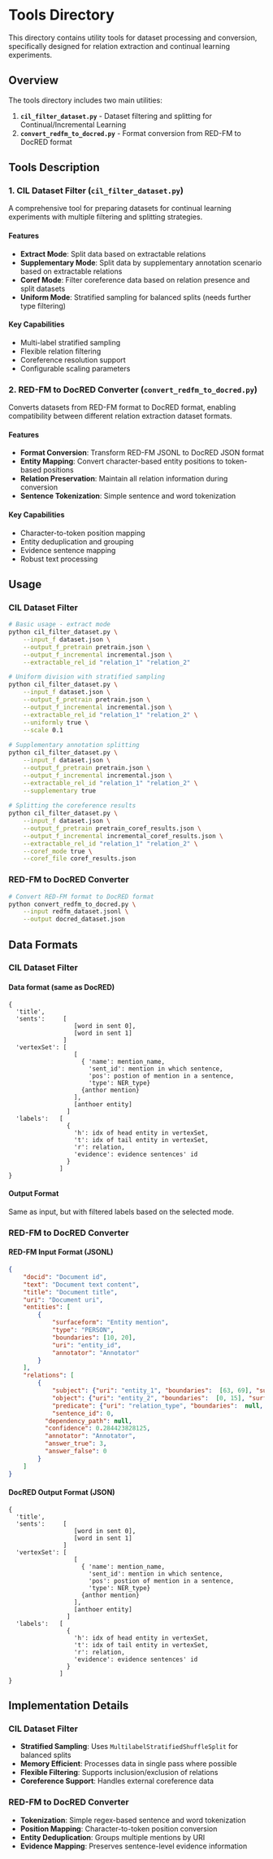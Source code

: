# Tools Directory

This directory contains utility tools for dataset processing and conversion, specifically designed for relation extraction and continual learning experiments.

## Overview

The tools directory includes two main utilities:

1. **`cil_filter_dataset.py`** - Dataset filtering and splitting for Continual/Incremental Learning
2. **`convert_redfm_to_docred.py`** - Format conversion from RED-FM to DocRED format

## Tools Description

### 1. CIL Dataset Filter (`cil_filter_dataset.py`)

A comprehensive tool for preparing datasets for continual learning experiments with multiple filtering and splitting strategies.

#### Features
- **Extract Mode**: Split data based on extractable relations
- **Supplementary Mode**: Split data by supplementary annotation scenario based on extractable relations
- **Coref Mode**: Filter coreference data based on relation presence and split datasets
- **Uniform Mode**: Stratified sampling for balanced splits (needs further type filtering)

#### Key Capabilities
- Multi-label stratified sampling
- Flexible relation filtering
- Coreference resolution support
- Configurable scaling parameters

### 2. RED-FM to DocRED Converter (`convert_redfm_to_docred.py`)

Converts datasets from RED-FM format to DocRED format, enabling compatibility between different relation extraction dataset formats.

#### Features
- **Format Conversion**: Transform RED-FM JSONL to DocRED JSON format
- **Entity Mapping**: Convert character-based entity positions to token-based positions
- **Relation Preservation**: Maintain all relation information during conversion
- **Sentence Tokenization**: Simple sentence and word tokenization

#### Key Capabilities
- Character-to-token position mapping
- Entity deduplication and grouping
- Evidence sentence mapping
- Robust text processing

## Usage

### CIL Dataset Filter

```bash
# Basic usage - extract mode
python cil_filter_dataset.py \
    --input_f dataset.json \
    --output_f_pretrain pretrain.json \
    --output_f_incremental incremental.json \
    --extractable_rel_id "relation_1" "relation_2"

# Uniform division with stratified sampling
python cil_filter_dataset.py \
    --input_f dataset.json \
    --output_f_pretrain pretrain.json \
    --output_f_incremental incremental.json \
    --extractable_rel_id "relation_1" "relation_2" \
    --uniformly true \
    --scale 0.1
    
# Supplementary annotation splitting
python cil_filter_dataset.py \
    --input_f dataset.json \
    --output_f_pretrain pretrain.json \
    --output_f_incremental incremental.json \
    --extractable_rel_id "relation_1" "relation_2" \
    --supplementary true
    
# Splitting the coreference results
python cil_filter_dataset.py \
    --input_f dataset.json \
    --output_f_pretrain pretrain_coref_results.json \
    --output_f_incremental incremental_coref_results.json \
    --extractable_rel_id "relation_1" "relation_2" \
    --coref_mode true \
    --coref_file coref_results.json
```

### RED-FM to DocRED Converter

```bash
# Convert RED-FM format to DocRED format
python convert_redfm_to_docred.py \
    --input redfm_dataset.jsonl \
    --output docred_dataset.json
```

## Data Formats

### CIL Dataset Filter

#### Data format (same as DocRED)
```
{
  'title',
  'sents':     [
                  [word in sent 0],
                  [word in sent 1]
               ]
  'vertexSet': [
                  [
                    { 'name': mention_name, 
                      'sent_id': mention in which sentence, 
                      'pos': postion of mention in a sentence, 
                      'type': NER_type}
                    {anthor mention}
                  ], 
                  [anthoer entity]
                ]
  'labels':   [
                {
                  'h': idx of head entity in vertexSet,
                  't': idx of tail entity in vertexSet,
                  'r': relation,
                  'evidence': evidence sentences' id
                }
              ]
}
```

#### Output Format
Same as input, but with filtered labels based on the selected mode.

### RED-FM to DocRED Converter

#### RED-FM Input Format (JSONL)
```json
{
    "docid": "Document id",
    "text": "Document text content",
    "title": "Document title",
    "uri": "Document uri",
    "entities": [
        {
            "surfaceform": "Entity mention",
            "type": "PERSON",
            "boundaries": [10, 20],
            "uri": "entity_id",
            "annotator": "Annotator"
        }
    ],
    "relations": [
        {
            "subject": {"uri": "entity_1", "boundaries":  [63, 69], "surfaceform":  "Entity mention", "annotator":  "Annotator", "type":  "ORG"},
            "object": {"uri": "entity_2", "boundaries":  [0, 15], "surfaceform":  "Entity mention", "annotator":  "Annotator", "type":  "ORG"},
            "predicate": {"uri": "relation_type", "boundaries":  null, "surfaceform":  "Relation name", "annotator":  "Annotator"},
            "sentence_id": 0,
          "dependency_path": null,
          "confidence": 0.284423828125,
          "annotator": "Annotator",
          "answer_true": 3,
          "answer_false": 0
        }
    ]
}
```

#### DocRED Output Format (JSON)
```
{
  'title',
  'sents':     [
                  [word in sent 0],
                  [word in sent 1]
               ]
  'vertexSet': [
                  [
                    { 'name': mention_name, 
                      'sent_id': mention in which sentence, 
                      'pos': postion of mention in a sentence, 
                      'type': NER_type}
                    {anthor mention}
                  ], 
                  [anthoer entity]
                ]
  'labels':   [
                {
                  'h': idx of head entity in vertexSet,
                  't': idx of tail entity in vertexSet,
                  'r': relation,
                  'evidence': evidence sentences' id
                }
              ]
}
```

## Implementation Details

### CIL Dataset Filter

- **Stratified Sampling**: Uses `MultilabelStratifiedShuffleSplit` for balanced splits
- **Memory Efficient**: Processes data in single pass where possible
- **Flexible Filtering**: Supports inclusion/exclusion of relations
- **Coreference Support**: Handles external coreference data

### RED-FM to DocRED Converter

- **Tokenization**: Simple regex-based sentence and word tokenization
- **Position Mapping**: Character-to-token position conversion
- **Entity Deduplication**: Groups multiple mentions by URI
- **Evidence Mapping**: Preserves sentence-level evidence information
